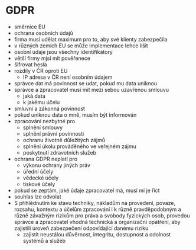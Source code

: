 # GDPR

- směrnice EU
- ochrana osobních údajů
- firma musí udělat maximum pro to, aby své klienty zabezpečila
- v různých zemích EU se může implementace lehce lišit
- osobní údaje jsou všechny identifikátory
- větší firmy mjsí mít pověřenece
- šifrovat hesla
- rozdíly v ČR oproti EU
  - IP adresa v ČR není osobním údajem
- správce dat má povinnost se udat, pokud mu data uniknou
- správce a zpracovatel musí mít mezi sebou uzavřenou smlouvu
  - jaká data
  - k jakému účelu
- smluvní a zákonná povinnost
- pokud uniknou data o mně, musím být informován
- zpracování nezbytné pro
  - splnění smlouvy
  - splnění právní povinnosti
  - ochranu životně důležitých zájmů
  - splnění úkolu prováděného ve veřejném zájmu
  - poskytnutí zdravotních služeb
- ochrana GDPR neplatí pro
  - výkonu ochrany jiných práv
  - úřední účely
  - vědecké účely
  - tiskové účely
- pokud se zeptám, jaké údaje zpracovatel má, musí mi je řict
- souhlas lze odvolat
- S přihlédnutím ke stavu techniky, nákladům na provedení, povaze, rozsahu, kontextu a účelům zpracování i k různě pravděpodobným a různě závažným rizikům pro práva a svobody fyzických osob, provedou správce a zpracovatel vhodná technická a organizační opatření, aby zajistili úroveň zabezpečení odpovídající danému riziku
  - zajistit neustálou důvěrnost, integritu, dostupnost a odolnost systémů a služeb
